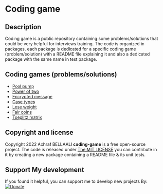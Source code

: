 # Coding game 

## Description
Coding game is a public repository containing some problems/solutions that could be very helpful for interviews training.
The code is organized in packages, each package is dedicated for a specific coding game (problem/solution) with a README file explaining it and also a dedicated package with the same name in test package.

## Coding games (problems/solutions)
- [Pool pump](src/main/java/com/coding/games/pumper/)
- [Power of two](src/main/java/com/coding/games/poweroftwo/)
- [Encrypted message](src/main/java/com/coding/games/encryptedmessage/)
- [Case types](src/main/java/com/coding/games/casetypes/)
- [Lose weight](src/main/java/com/coding/games/loseweight/)
- [Fair coins](src/main/java/com/coding/games/faircoin/)
- [Toeplitz matrix](src/main/java/com/coding/games/toeplitzmatrix/)

## Copyright and license
Copyright 2022 Achraf BELLAALI **coding-game** is a free open-source project. The code is released under [The MIT LICENSE](https://github.com/IndianGhost/coding-game/blob/main/LICENSE) you can contribute in it by creating a new package containing a README file & its unit tests.

## Support My development
If you found it helpful, you can support me to develop new projects By:
[![Donate](https://img.shields.io/badge/Donate-PayPal-green.svg)](https://www.paypal.me/achrafbellaali)